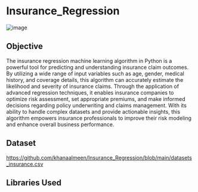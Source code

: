 # Insurance_Regression
![image](https://github.com/khanaalmeen/Insurance_Regression/assets/106391555/ce4863a2-944c-4d9a-9d55-71a7792e9a38)

## Objective
The insurance regression machine learning algorithm in Python is a powerful tool for predicting and understanding insurance claim outcomes.
By utilizing a wide range of input variables such as age, gender, medical history, and coverage details,
this algorithm can accurately estimate the likelihood and severity of insurance claims. 
Through the application of advanced regression techniques, it enables insurance companies to optimize risk assessment, set appropriate premiums,
and make informed decisions regarding policy underwriting and claims management. With its ability to handle complex datasets and provide actionable insights, 
this algorithm empowers insurance professionals to improve their risk modeling and enhance overall business performance.
## Dataset
https://github.com/khanaalmeen/Insurance_Regression/blob/main/datasets_insurance.csv

## Libraries Used
